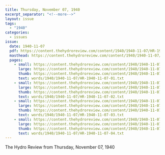 ```yaml
---
title: Thursday, November 07, 1940
excerpt_separator: "<!--more-->"
layout: issue
tags:
  - "1940"
categories:
  - issues
issue:
  date: 1940-11-07
  pdf: https://content.thehydroreview.com/content/1940/1940-11-07/HR-1940-11-07.pdf
  masthead: https://content.thehydroreview.com/content/1940/1940-11-07/masthead/HR-1940-11-07.jpg
  pages:
    - small: https://content.thehydroreview.com/content/1940/1940-11-07/small/HR-1940-11-07-01.jpg
      large: https://content.thehydroreview.com/content/1940/1940-11-07/large/HR-1940-11-07-01.jpg
      thumb: https://content.thehydroreview.com/content/1940/1940-11-07/thumbnails/HR-1940-11-07-01.jpg
      text: words/1940/1940-11-07/HR-1940-11-07-01.txt
    - small: https://content.thehydroreview.com/content/1940/1940-11-07/small/HR-1940-11-07-02.jpg
      large: https://content.thehydroreview.com/content/1940/1940-11-07/large/HR-1940-11-07-02.jpg
      thumb: https://content.thehydroreview.com/content/1940/1940-11-07/thumbnails/HR-1940-11-07-02.jpg
      text: words/1940/1940-11-07/HR-1940-11-07-02.txt
    - small: https://content.thehydroreview.com/content/1940/1940-11-07/small/HR-1940-11-07-03.jpg
      large: https://content.thehydroreview.com/content/1940/1940-11-07/large/HR-1940-11-07-03.jpg
      thumb: https://content.thehydroreview.com/content/1940/1940-11-07/thumbnails/HR-1940-11-07-03.jpg
      text: words/1940/1940-11-07/HR-1940-11-07-03.txt
    - small: https://content.thehydroreview.com/content/1940/1940-11-07/small/HR-1940-11-07-04.jpg
      large: https://content.thehydroreview.com/content/1940/1940-11-07/large/HR-1940-11-07-04.jpg
      thumb: https://content.thehydroreview.com/content/1940/1940-11-07/thumbnails/HR-1940-11-07-04.jpg
      text: words/1940/1940-11-07/HR-1940-11-07-04.txt
---
```


The Hydro Review from Thursday, November 07, 1940

<!--more-->

